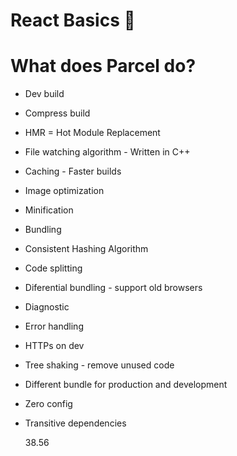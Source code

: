 # React Basics 🚀

# What does Parcel do?

- Dev build
- Compress build
- HMR = Hot Module Replacement
- File watching algorithm - Written in C++
- Caching - Faster builds
- Image optimization
- Minification
- Bundling
- Consistent Hashing Algorithm
- Code splitting
- Diferential bundling - support old browsers
- Diagnostic
- Error handling
- HTTPs on dev
- Tree shaking - remove unused code
- Different bundle for production and development
- Zero config
- Transitive dependencies

  38.56
